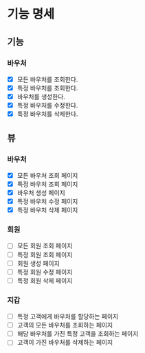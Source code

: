 # 기능 명세

## 기능
### 바우처
- [x] 모든 바우처를 조회한다.
- [x] 특정 바우처를 조회한다.
- [x] 바우처를 생성한다.
- [x] 특정 바우처를 수정한다.
- [x] 특정 바우처를 삭제한다.

## 뷰
### 바우처
- [x] 모든 바우처 조회 페이지
- [x] 특정 바우처 조회 페이지
- [x] 바우처 생성 페이지
- [x] 특정 바우처 수정 페이지
- [x] 특정 바우처 삭제 페이지
### 회원
- [ ] 모든 회원 조회 페이지
- [ ] 특정 회원 조회 페이지
- [ ] 회원 생성 페이지
- [ ] 특정 회원 수정 페이지
- [ ] 특정 회원 삭제 페이지
### 지갑
- [ ] 특정 고객에게 바우처를 할당하는 페이지
- [ ] 고객의 모든 바우처를 조회하는 페이지
- [ ] 해당 바우처를 가진 특정 고객을 조회하는 페이지
- [ ] 고객이 가진 바우처를 삭제하는 페이지
